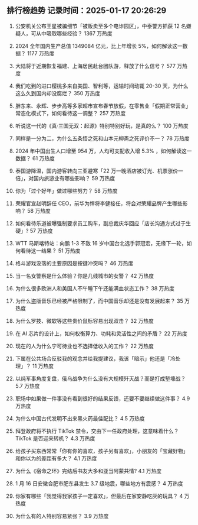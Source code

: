 
## 排行榜趋势 记录时间：2025-01-17 20:26:29
  
  1. 公安机关公布王星被骗细节「被贩卖至多个电诈园区」，中泰警方抓获 12 名嫌疑人，可从中吸取哪些经验？ 1367 万热度
    
  2. 2024 全年国内生产总值 1349084 亿元，比上年增长 5%，如何解读这一数据？ 1177 万热度
    
  3. 大陆将于近期恢复福建、上海居民赴台团队游，释放了什么信号？ 577 万热度
    
  4. 我们吃到的进口樱桃多来自美国、智利等，运输时间动辄 20-30 天，为什么这么久到国内却没腐烂？ 350 万热度
    
  5. 胖东来、永辉、步步高等多家超市宣布春节放假，在零售业「假期正常营业」常态化模式下，如何看待这一调整？ 257 万热度
    
  6. 听说这一代的《真·三国无双：起源》特别特别好玩，是真的么？ 100 万热度
    
  7. 同样是一分为二，为什么五条悟之死和山本元柳斋之死评价不一？ 78 万热度
    
  8. 2024 年中国出生人口增至 954 万，人均可支配收入增 5.3% ，如何解读这一数据？ 61 万热度
    
  9. 泰国游降温，国内游客转向三亚避寒「22 万一晚酒店被订光、机票涨价一倍」，对国内旅游业有哪些影响？ 59 万热度
    
  10. 你为「过个好年」做过哪些努力？ 58 万热度
    
  11. 荣耀官宣赵明辞任 CEO，前华为悍将李健接任，将会对荣耀品牌产生哪些影响？ 58 万热度
    
  12. 如何看待乐道被曝强制要求员工购车，副总裁庆华回应「店长沟通方式过于生硬」? 57 万热度
    
  13. WTT 马斯喀特站：向鹏 1-3 不敌 16 岁中国台北选手郭冠宏，无缘下一轮，如何看待这一结果？ 51 万热度
    
  14. 格斗游戏没落的主要原因是按键冲突吗？ 46 万热度
    
  15. 当一名女警察是什么体验？你是几线城市的女警？ 42 万热度
    
  16. 为什么很多欧洲人和美国人不午睡下午还能满血状态工作？ 38 万热度
    
  17. 为什么盗版音乐已经被严格限制了，而中国音乐却还是没有发展起来？ 35 万热度
    
  18. 为什么罗技、微软等这些贵价鼠标容易出现双击？ 32 万热度
    
  19. 在 AI 芯片的设计上，如何权衡算力、功耗和灵活性之间的矛盾？ 22 万热度
    
  20. 现在的人为什么宁可待业也不选择低收入的工作？ 22 万热度
    
  21. 下属在公共场合反驳我的观念并给我提建议，我该「暗示」他还是「冷处理」？ 11 万热度
    
  22. 以纯军事角度复盘，俄乌战争为什么没有大规模歼灭战？而是打成堑壕战？ 5.7 万热度
    
  23. 职场中如果做一件事没有看到很好的结果反馈，还要不要继续做这件事？ 4.9 万热度
    
  24. 为什么中国古代发明不出来黑火药最佳配比？ 4.5 万热度
    
  25. 拜登政府将不执行 TikTok 禁令，交由下一任政府处理，这意味着什么？TikTok 是否迎来转机？ 4.3 万热度
    
  26. 给孩子买东西常常「你有你的喜欢，孩子另有喜欢」，小朋友的「宝藏好物」和你以为的差距有多大？ 4.1 万热度
    
  27. 为什么《宿命之环》完结后书友大多和亚当阿蒙共情? 4.1 万热度
    
  28. 1 月 16 日安徽合肥市肥东县发生 3.7 级地震，哪些地方有震感？ 4 万热度
    
  29. 你家有哪些「我觉得我家孩子一定喜欢」，但最后在家安静吃灰的玩具？ 4 万热度
    
  30. 为什么有的人特别容易紧张？ 3.9 万热度
    